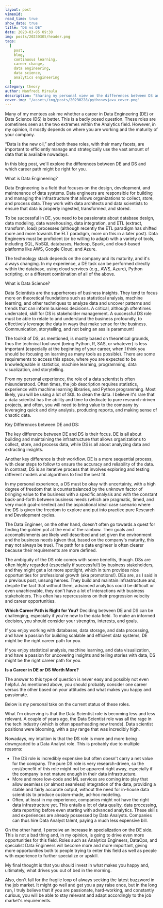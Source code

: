 ```yaml
---
layout: post
vimeoId: 
read_time: true
show_date: true
title: "DS vs DE"
date: 2023-03-05 09:30
img: posts/20230305/header.png
tags:
  [
    post,
    blog,
    continuous learning, 
    career change, 
    data engineering, 
    data science, 
    analytics engineering
  ]
category: theory
author: Manfredi Miraula
description: "Sharing my personal view on the differences between DS and DE"
cover-img: "/assets/img/posts/20230228/pythonvsjava_cover.png"
---
```

Many of my mentees ask me whether a career in Data Engineering (DE) or Data Science (DS) is better. This is a badly posed question. These roles are sometimes seen as the two extremes within the Analytics field. However, in my opinion, it mostly depends on where you are working and the maturity of your company.

“Data is the new oil,” and both these roles, with their many facets, are important to efficiently manage and strategically use the vast amount of data that is available nowadays.

In this blog post, we'll explore the differences between DE and DS and which career path might be right for you.

What is Data Engineering?

Data Engineering is a field that focuses on the design, development, and maintenance of data systems. Data engineers are responsible for building and managing the infrastructure that allows organizations to collect, store, and process data. They work with data architects and data scientists to ensure that data is properly ingested, transformed, and stored.

To be successful in DE, you need to be passionate about database design, data modeling, data warehousing, data integration, and ETL (extract, transform, load) processes (although recently the ETL paradigm has shifted more and more towards the ELT paradigm, more on this in a later post). Data Engineers must be proficient (or be willing to adapt) with a variety of tools, including SQL, NoSQL databases, Hadoop, Spark, and cloud-based platforms like AWS, Google Cloud, and Azure.

The technology stack depends on the company and its maturity, and it's always changing. In my experience, a DE task can be performed directly within the database, using cloud services (e.g., AWS, Azure), Python scripting, or a different combination of all of the above.

What is Data Science?

Data Scientists are the superheroes of business insights. They tend to focus more on theoretical foundations such as statistical analysis, machine learning, and other techniques to analyze data and uncover patterns and trends that can inform business decisions. A critical, although oftentimes underrated, skill for DS is stakeholder management. A successful DS role must be able to relate to and understand the business profoundly, to effectively leverage the data in ways that make sense for the business. Communication, storytelling, and not being an ass is paramount!

The toolkit of DS, as mentioned, is mostly based on theoretical grounds, thus the technical tool used (being Python, R, SAS, or whatever) is less important (especially at the beginning of your career, when I think you should be focusing on learning as many tools as possible). There are some requirements to access this space, where you are expected to be knowledgeable in statistics, machine learning, programming, data visualization, and storytelling.

From my personal experience, the role of a data scientist is often misunderstood. Often times, the job description requires statistics, experience with machine learning libraries, and Python programming. Most likely, you will be using a lot of SQL to clean the data. I believe it's rare that a data scientist has the ability and time to dedicate to pure research-driven projects, and often, you will need to bring value to the company by leveraging quick and dirty analysis, producing reports, and making sense of chaotic data.

Key Differences between DE and DS:

The key difference between DE and DS is their focus. DE is all about building and maintaining the infrastructure that allows organizations to collect, store, and process data, while DS is all about analyzing data and extracting insights.

Another key difference is their workflow. DE is a more sequential process, with clear steps to follow to ensure the accuracy and reliability of the data. In contrast, DS is an iterative process that involves exploring and testing different models and algorithms to find the best fit.

In my personal experience, a DS must be okay with uncertainty, with a high degree of freedom that is counterbalanced by the unknown factor of bringing value to the business with a specific analysis and with the constant back-and-forth between business needs (which are pragmatic, timed, and very much goal-oriented) and the aspirational ideal case scenario where the DS is given the freedom to explore and put into practice pure Research and Development cycles.

The Data Engineer, on the other hand, doesn't often go towards a quest for finding the golden pot at the end of the rainbow. Their goals and accomplishments are likely well described and set given the environment and the business needs (given that, based on the company's maturity, this may not always be true). The path for a data engineer is often clearer because their requirements are more defined.

The ambiguity of the DS role comes with some benefits, though. DSs are often highly regarded (especially if successful!) by business stakeholders, and they might get a lot more spotlight, which in turn provides nice opportunities for professional growth (aka promotions!). DEs are, as I said in a previous post, unsung heroes. They build and maintain infrastructure and, despite the fact that without them, advanced analytics could be difficult or even unachievable, they don't have a lot of interactions with business stakeholders. This often has repercussions on their progression velocity and career opportunities.


**Which Career Path is Right for You?**
Deciding between DE and DS can be challenging, especially if you're new to the data field. To make an informed decision, you should consider your strengths, interests, and goals.

If you enjoy working with databases, data storage, and data processing, and have a passion for building scalable and efficient data systems, DE might be the right career path for you.

If you enjoy statistical analysis, machine learning, and data visualization, and have a passion for uncovering insights and telling stories with data, DS might be the right career path for you.

**Is a Career in DE or DS Worth More?**

The answer to this type of question is never easy and possibly not even helpful. As mentioned above, you should probably consider one career versus the other based on your attitudes and what makes you happy and passionate.

Below is my personal take on the current status of these roles.

What I'm observing is that the Data Scientist role is becoming less and less relevant. A couple of years ago, the Data Scientist role was all the rage in the tech industry (which is often spearheading new trends). Data scientist positions were blooming, with a pay range that was incredibly high.

Nowadays, my intuition is that the DS role is more and more being downgraded to a Data Analyst role. This is probably due to multiple reasons:

- The DS role is incredibly expensive but often doesn't carry a net value for the company. The pure DS role is very research-driven, so the cost/benefit of this role might not be apparent right away, especially if the company is not mature enough in their data infrastructure.
- More and more low-code and ML services are coming into play that allow seamless (or almost seamless) integration of the data, providing a stable and fairly accurate output, without the need for in-house data scientists to produce custom-made, ad-hoc modeling.
- Often, at least in my experience, companies might not have the right data infrastructure yet. This entails a lot of data quality, data processing, data reporting before even starting with advanced analytics. These skills and experiences are already possessed by Data Analysts. Companies can thus hire Data Analyst talent, paying a much less expensive bill.

On the other hand, I perceive an increase in specialization on the DE side. This is not a bad thing and, in my opinion, is going to drive even more opportunities for this field. Roles such as Analytics Engineers, DataOps, and specialist Data Engineers will become more and more important, giving more opportunities both to people trying to enter this field as well as people with experience to further specialize or upskill.

My final thought is that you should invest in what makes you happy and, ultimately, what drives you out of bed in the morning.

Also, don't fall for the fragile loop of always seeking the latest buzzword in the job market. It might go well and get you a pay raise once, but in the long run, I truly believe that if you are passionate, hard-working, and constantly curious, you will be able to stay relevant and adapt accordingly to the job market's requirements.



